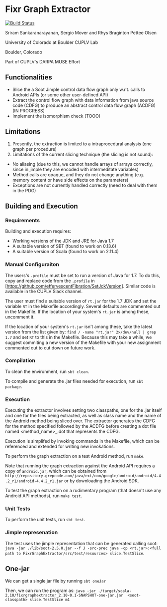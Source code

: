 # Fixr Graph Extractor


[![Build Status](https://travis-ci.com/cuplv/FixrGraphExtractor.svg?token=8yApKhj2WXmbEPSYZsqa&branch=master)](https://travis-ci.com/cuplv/FixrGraphExtractor)

Sriram Sankaranarayanan, Sergio Mover and Rhys Braginton Pettee Olsen

University of Colorado at Boulder CUPLV Lab

Boulder, Colorado

Part of CUPLV's DARPA MUSE Effort

## Functionalities
- Slice the a Soot Jimple control data flow graph only w.r.t. calls to Android APIs (or some other user-defined API)
- Extract the control flow graph with data information from java source code (CDFG) to produce an abstract control data flow graph (ACDFG) (IN PROGRESS)
- Implement the isomorphism check (TOOO)

## Limitations
1. Presently, the extraction is limited to a intraprocedural analysis (one graph per procedure)
2. Limitations of the current slicing technique (the slicing is not sound):
  * No aliasing (due to this, we cannot handle arrays of arrays correctly, since in jimple they are encoded with intermeditate variables)
  * Method calls are opaque, and they do not change anything (e.g. memory content or have side effects on the parameters)
  * Exceptions are not currently handled correctly (need to deal with them in the PDG)

## Building and Execution

### Requirements

Building and execution requires:

- Working versions of the JDK and JRE for Java 1.7
- A suitable version of SBT (found to work on 0.13.6)
- A suitable version of Scala (found to work on 2.11.4)

### Manual Configuraiton

The users's `.profile` must be set to run a version of Java for 1.7. To do this, copy and replace code from the `.profile` in [https://github.com/effervescentFibration/SetJdkVersion]. Similar code is available in the CUPLV Slack channel.

The user must find a suitable version of `rt.jar` for the 1.7 JDK and set the variable `RT` in the Makefile accordingly. Several defaults are commented out in the Makefile. If the location of your system's `rt.jar` is among these, uncomment it.

If the location of your system's `rt.jar` isn't among these, take the latest version from the list given by:
`find / -name "rt.jar" 2>/dev/null | grep 1.7`
and set `RT` to this in the Makefile. Because this may take a while, we suggest commiting a new version of the Makefile with your new assignment commented out to cut down on future work.

### Compilation

To clean the environment, run `sbt clean`.

To compile and generate the .jar files needed for execution, run `sbt package`.

### Execution

Executing the extractor involves setting two classpaths, one for the .jar itself and one for the files being extracted, as well as class name and the name of the Android method being sliced over. The extractor generates the CDFG for the method specified followed by the ACDFG before creating a dot file named <method_name>_<sliced>.dot that represents the CDFG.

Execution is simplifed by invoking commands in the Makefile, which can be referenced and extended for writing new invokations.

To perform the graph extraction on a test Android method, run `make`.

Note that running the graph extraction against the Android API requires a copy of `android.jar`, which can be obtained from `http://repository.grepcode.com/java/ext/com/google/android/android/4.4.2_r1/android-4.4.2_r1.jar` or by downloading the Android SDK.

To test the graph extraction on a rudimentary program (that doesn't use any Android API methods), run `make test`.

### Unit Tests
To perform the unit tests, run `sbt test`.

### Jimple represenation
The test uses the jimple representation that can be generated calling soot:
`java -jar ./lib/soot-2.5.0.jar --f J -src-prec java -cp <rt.jar>:<full path to FixrGraphExtractor/src/test/resources> slice.TestSlice`.

## One-jar
We can get a single jar file by running `sbt oneJar`

Then, we can run the program as:
```java -jar ./target/scala-2.10/fixrgraphextractor_2.10-0.1-SNAPSHOT-one-jar.jar  <soot-classpath> slice.TestSlice m1```
